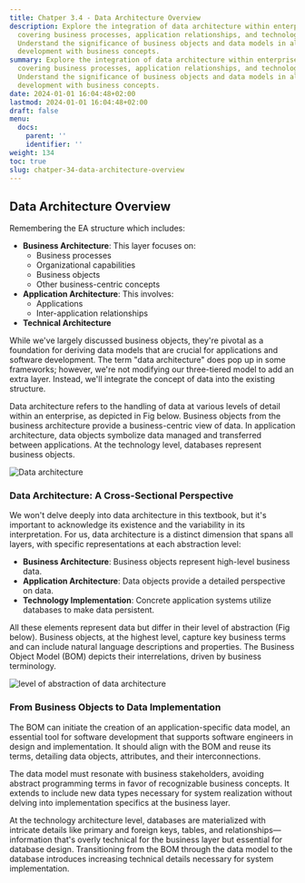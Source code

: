```yaml
---
title: Chatper 3.4 - Data Architecture Overview
description: Explore the integration of data architecture within enterprise architecture,
  covering business processes, application relationships, and technology implementation.
  Understand the significance of business objects and data models in aligning software
  development with business concepts.
summary: Explore the integration of data architecture within enterprise architecture,
  covering business processes, application relationships, and technology implementation.
  Understand the significance of business objects and data models in aligning software
  development with business concepts.
date: 2024-01-01 16:04:48+02:00
lastmod: 2024-01-01 16:04:48+02:00
draft: false
menu:
  docs:
    parent: ''
    identifier: ''
weight: 134
toc: true
slug: chatper-34-data-architecture-overview
---
```



## Data Architecture Overview

Remembering the EA structure which includes:

- **Business Architecture**: This layer focuses on:
  - Business processes
  - Organizational capabilities
  - Business objects
  - Other business-centric concepts
- **Application Architecture**: This involves:
  - Applications
  - Inter-application relationships
- **Technical Architecture**


While we've largely discussed business objects, they're pivotal as a foundation for deriving data models that are crucial for applications and software development. The term "data architecture" does pop up in some frameworks; however, we're not modifying our three-tiered model to add an extra layer. Instead, we'll integrate the concept of data into the existing structure.

Data architecture refers to the handling of data at various levels of detail within an enterprise, as depicted in Fig below. Business objects from the business architecture provide a business-centric view of data. In application architecture, data objects symbolize data managed and transferred between applications. At the technology level, databases represent business objects.

![Data architecture](https://cdn.sa.net/2024/02/05/2iEwWe5kOXNPg1h.png)

### Data Architecture: A Cross-Sectional Perspective

We won't delve deeply into data architecture in this textbook, but it's important to acknowledge its existence and the variability in its interpretation. For us, data architecture is a distinct dimension that spans all layers, with specific representations at each abstraction level:

- **Business Architecture**: Business objects represent high-level business data.
- **Application Architecture**: Data objects provide a detailed perspective on data.
- **Technology Implementation**: Concrete application systems utilize databases to make data persistent.

All these elements represent data but differ in their level of abstraction (Fig below). Business objects, at the highest level, capture key business terms and can include natural language descriptions and properties. The Business Object Model (BOM) depicts their interrelations, driven by business terminology.

![level of abstraction of data architecture](https://cdn.sa.net/2024/02/05/baYf2CVmkdMcutA.png)

### From Business Objects to Data Implementation

The BOM can initiate the creation of an application-specific data model, an essential tool for software development that supports software engineers in design and implementation. It should align with the BOM and reuse its terms, detailing data objects, attributes, and their interconnections.

The data model must resonate with business stakeholders, avoiding abstract programming terms in favor of recognizable business concepts. It extends to include new data types necessary for system realization without delving into implementation specifics at the business layer.

At the technology architecture level, databases are materialized with intricate details like primary and foreign keys, tables, and relationships—information that's overly technical for the business layer but essential for database design. Transitioning from the BOM through the data model to the database introduces increasing technical details necessary for system implementation.
